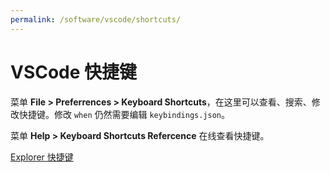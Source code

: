 ```yaml
---
permalink: /software/vscode/shortcuts/
---
```


# VSCode 快捷键

菜单 **File > Preferrences > Keyboard Shortcuts**，在这里可以查看、搜索、修改快捷键。修改 `when` 仍然需要编辑 `keybindings.json`。

菜单 **Help > Keyboard Shortcuts Refercence** 在线查看快捷键。

[Explorer 快捷键](https://code.visualstudio.com/updates/v1_10#_configurable-treelist-key-bindings)
